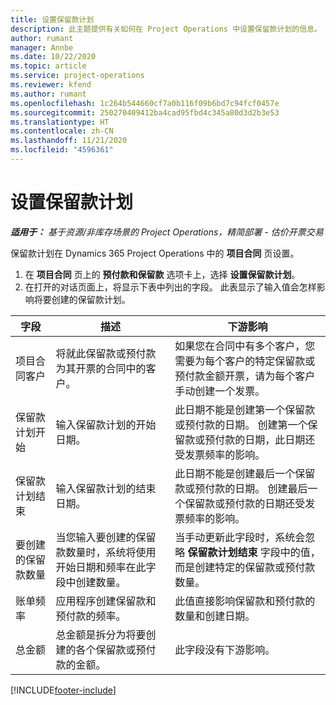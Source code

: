 ```yaml
---
title: 设置保留款计划
description: 此主题提供有关如何在 Project Operations 中设置保留款计划的信息。
author: rumant
manager: Annbe
ms.date: 10/22/2020
ms.topic: article
ms.service: project-operations
ms.reviewer: kfend
ms.author: rumant
ms.openlocfilehash: 1c264b544660cf7a0b116f09b6bd7c94fcf0457e
ms.sourcegitcommit: 250270409412ba4cad95fbd4c345a80d3d2b3e53
ms.translationtype: HT
ms.contentlocale: zh-CN
ms.lasthandoff: 11/21/2020
ms.locfileid: "4596361"
---
```

# <a name="set-up-a-retainer-schedule"></a>设置保留款计划

_**适用于：** 基于资源/非库存场景的 Project Operations，精简部署 - 估价开票交易_

保留款计划在 Dynamics 365 Project Operations 中的 **项目合同** 页设置。

1. 在 **项目合同** 页上的 **预付款和保留款** 选项卡上，选择 **设置保留款计划**。
2. 在打开的对话页面上，将显示下表中列出的字段。 此表显示了输入值会怎样影响将要创建的保留款计划。

| 字段 | 描述 | 下游影响 |
| --- | --- | --- |
| 项目合同客户 | 将就此保留款或预付款为其开票的合同中的客户。 | 如果您在合同中有多个客户，您需要为每个客户的特定保留款或预付款金额开票，请为每个客户手动创建一个发票。 |
| 保留款计划开始 | 输入保留款计划的开始日期。 | 此日期不能是创建第一个保留款或预付款的日期。 创建第一个保留款或预付款的日期，此日期还受发票频率的影响。 |
| 保留款计划结束 | 输入保留款计划的结束日期。 | 此日期不能是创建最后一个保留款或预付款的日期。 创建最后一个保留款或预付款的日期还受发票频率的影响。 |
| 要创建的保留款数量 | 当您输入要创建的保留款数量时，系统将使用开始日期和频率在此字段中创建数量。 | 当手动更新此字段时，系统会忽略 **保留款计划结束** 字段中的值，而是创建特定的保留款或预付款数量。 |
| 账单频率 | 应用程序创建保留款和预付款的频率。 | 此值直接影响保留款和预付款的数量和创建日期。 |
| 总金额 | 总金额是拆分为将要创建的各个保留款或预付款的金额。 | 此字段没有下游影响。 |


[!INCLUDE[footer-include](../../includes/footer-banner.md)]